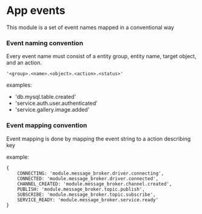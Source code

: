 # App events
This module is a set of event names mapped in a conventional way

### Event naming convention
Every event name must consist of a entity group, entity name, target object, and an action. 
```
'<group>.<name>.<object>.<action>.<status>'
```
examples:

- 'db.mysql.table.created'
- 'service.auth.user.authenticated'
- 'service.gallery.image.added'


### Event mapping convention
Event mapping is done by mapping the event string to a action describing key

example:
```
{
    CONNECTING: 'module.message_broker.driver.connecting',
    CONNECTED: 'module.message_broker.driver.connected',
    CHANNEL_CREATED: 'module.message_broker.channel.created',
    PUBLISH: 'module.message_broker.topic.publish',
    SUBSCRIBE: 'module.message_broker.topic.subscribe',
    SERVICE_READY: 'module.message_broker.service.ready'
}
```